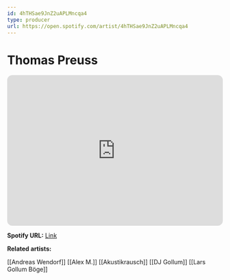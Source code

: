 ```yaml
---
id: 4hTHSae9JnZ2uAPLMncqa4
type: producer
url: https://open.spotify.com/artist/4hTHSae9JnZ2uAPLMncqa4
---
```

# Thomas Preuss

<iframe style="border-radius:12px" src="https://open.spotify.com/embed/artist/4hTHSae9JnZ2uAPLMncqa4" width="100%" height="352" frameBorder="0" allowfullscreen="" allow="autoplay; clipboard-write; encrypted-media; fullscreen; picture-in-picture" loading="lazy"></iframe>

**Spotify URL:** [Link](https://open.spotify.com/artist/4hTHSae9JnZ2uAPLMncqa4)

**Related artists:**

[[Andreas Wendorf]]
[[Alex M.]]
[[Akustikrausch]]
[[DJ Gollum]]
[[Lars Gollum Böge]]
